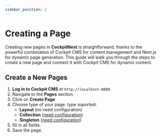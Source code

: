 ```yaml
---
sidebar_position: 2
---
```



# Creating a Page

Creating new pages in **CockpitNest** is straightforward, thanks to the powerful combination of Cockpit CMS for content management and Next.js for dynamic page generation. This guide will walk you through the steps to create a new page and connect it with Cockpit CMS for dynamic content.

## Create a New Pages

1.  **Log in to Cockpit CMS** at `http://localhost:8080`.
2.  Navigate to the **Pages** section.
3.  Click on **Create Page**
4.  Choose type of your page. type suported:
    -   **Layout** (no need configuration)
    -   **Collection** ([need configuration](https://ok.com))
    -   **Singleton** ([need configuration](https://ok.com))
5.  fill in all fields.
6.  Save the page.
